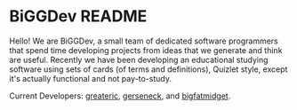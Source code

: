 # BiGGDev README

Hello! We are BiGGDev, a small team of dedicated software programmers that spend time developing projects from ideas that we generate and think are useful. Recently we have been developing an educational studying software using sets of cards (of terms and definitions), Quizlet style, except it's actually functional and not pay-to-study.

Current Developers: [greateric](https://github.com/greatericontop), [gerseneck](https://github.com/gerseneck), and [bigfatmidget](https://github.com/bigfatmidget).
